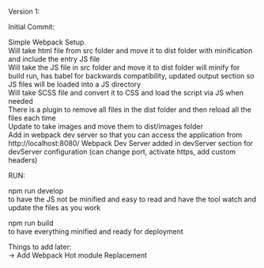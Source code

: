 Version 1:

Initial Commit:

Simple Webpack Setup.<br />
Will take html file from src folder and move it to dist folder with minification and include the entry JS file<br />
Will take the JS file in src folder and move it to dist folder will minify for build run, has babel for backwards compatibility, updated output section so JS files will be loaded into a JS directory<br />
Will take SCSS file and convert it to CSS and load the script via JS when needed<br />
There is a plugin to remove all files in the dist folder and then reload all the files each time<br />
Update to take images and move them to dist/images folder<br />
Add in webpack dev server so that you can access the application from http://localhost:8080/
Webpack Dev Server added in devServer section for devServer configuration (can change port, activate https, add custom headers)

RUN:

npm run develop <br />
to have the JS not be minified and easy to read and have the tool watch and update the files as you work

npm run build <br />
to have everything minified and ready for deployment

Things to add later:<br />
	-> Add Webpack Hot module Replacement